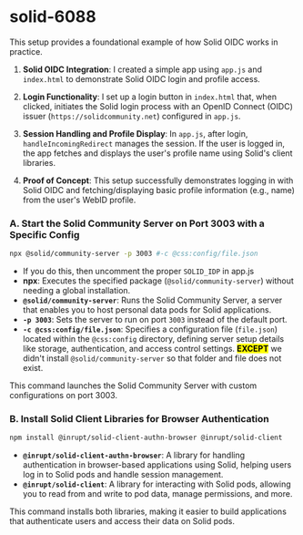 # solid-6088

This setup provides a foundational example of how Solid OIDC works in practice.

1. **Solid OIDC Integration**: I created a simple app using `app.js` and `index.html` to demonstrate Solid OIDC login and profile access.

2. **Login Functionality**: I set up a login button in `index.html` that, when clicked, initiates the Solid login process with an OpenID Connect (OIDC) issuer (`https://solidcommunity.net`) configured in `app.js`.

3. **Session Handling and Profile Display**: In `app.js`, after login, `handleIncomingRedirect` manages the session. If the user is logged in, the app fetches and displays the user's profile name using Solid's client libraries.

4. **Proof of Concept**: This setup successfully demonstrates logging in with Solid OIDC and fetching/displaying basic profile information (e.g., name) from the user's WebID profile. 



### A. Start the Solid Community Server on Port 3003 with a Specific Config

```sh
npx @solid/community-server -p 3003 #-c @css:config/file.json
```

- If you do this, then uncomment the proper `SOLID_IDP` in app.js
- **npx**: Executes the specified package (`@solid/community-server`) without needing a global installation.
- **`@solid/community-server`**: Runs the Solid Community Server, a server that enables you to host personal data pods for Solid applications.
- **`-p 3003`**: Sets the server to run on port `3003` instead of the default port.
- **`-c @css:config/file.json`**: Specifies a configuration file (`file.json`) located within the `@css:config` directory, defining server setup details like storage, authentication, and access control settings. <mark>**EXCEPT**</mark> we didn't install `@solid/community-server` so that folder and file does not exist.

This command launches the Solid Community Server with custom configurations on port 3003.

### B. Install Solid Client Libraries for Browser Authentication
```sh
npm install @inrupt/solid-client-authn-browser @inrupt/solid-client
```

- **`@inrupt/solid-client-authn-browser`**: A library for handling authentication in browser-based applications using Solid, helping users log in to Solid pods and handle session management.
- **`@inrupt/solid-client`**: A library for interacting with Solid pods, allowing you to read from and write to pod data, manage permissions, and more.

This command installs both libraries, making it easier to build applications that authenticate users and access their data on Solid pods.

<br>
